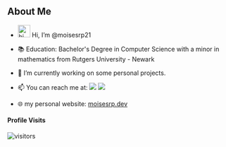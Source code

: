 ## About Me
- <img src="https://user-images.githubusercontent.com/1303154/88677602-1635ba80-d120-11ea-84d8-d263ba5fc3c0.gif" width="28px" alt="hi"> Hi, I’m @moisesrp21 
- 📚 Education: Bachelor's Degree in Computer Science with a minor in mathematics from Rutgers University - Newark
- 🌱 I’m currently working on some personal projects.
- 📫 You can reach me at:
<a href='https://twitter.com/moisesrp21'> <img src="https://img.shields.io/badge/-@moisesrp21-1ca0f1?style=flat&labelColor=1ca0f1&logo=twitter&logoColor=white&link=https://twitter.com/moisesrp21"></a>
<a href='https://www.linkedin.com/in/moisesrp/'> <img src="https://img.shields.io/badge/-moisesrp-0e76a8?style=flat&labelColor=0e76a8&logo=linkedin&logoColor=white"></a>

- 🌐 my personal website: <a href="https://moisesrp.dev/"> moisesrp.dev </a> 
#### Profile Visits
![visitors](https://visitor-badge.glitch.me/badge?page_id=moisesrp21.moisesrp21)

